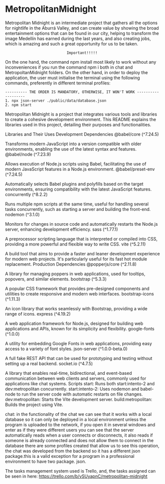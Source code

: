 # MetropolitanMidnight
Metropolitan Midnight is an intermediate project that gathers all the options for nightlife in the Aburrá Valley, and can create value by showing the broad entertainment options that can be found in our city, helping to transform the image Medellín has earned during the last years, and also creating jobs, which is amazing and such a great opportunity for us to be taken.

                                Important!!!!!
On the one hand, the command npm install most likely to work without any inconveniences if you run the command npm i both in chat and MetropoltanMidnight folders.
On the other hand, in order to deploy the application, the user must initialise the terminal using the following commands, preferently in different terminal profiles: 

    ---------- THE ORDER IS MANDATORY, OTHERWISE, IT WON'T WORK -------------------
    1. npx json-server ./public/data/database.json
    2. npm start

Metropolitan Midnight is a project that integrates various tools and libraries to create a cohesive development environment. This README explains the libraries used in this project, detailing their purposes and functionalities.

Libraries and Their Uses
Development Dependencies
@babel/core (^7.24.5)

Transforms modern JavaScript into a version compatible with older environments, enabling the use of the latest syntax and features.
@babel/node (^7.23.9)

Allows execution of Node.js scripts using Babel, facilitating the use of modern JavaScript features in a Node.js environment.
@babel/preset-env (^7.24.5)

Automatically selects Babel plugins and polyfills based on the target environments, ensuring compatibility with the latest JavaScript features.
concurrently (^8.2.2)

Runs multiple npm scripts at the same time, useful for handling several tasks concurrently, such as starting a server and building the front-end.
nodemon (^3.1.0)

Monitors for changes in source code and automatically restarts the Node.js server, enhancing development efficiency.
sass (^1.77.1)

A preprocessor scripting language that is interpreted or compiled into CSS, providing a more powerful and flexible way to write CSS.
vite (^5.2.11)

A build tool that aims to provide a faster and leaner development experience for modern web projects. It's particularly useful for its fast hot module replacement.
Production Dependencies
@popperjs/core (^2.11.8)

A library for managing poppers in web applications, used for tooltips, popovers, and similar elements.
bootstrap (^5.3.3)

A popular CSS framework that provides pre-designed components and utilities to create responsive and modern web interfaces.
bootstrap-icons (^1.11.3)

An icon library that works seamlessly with Bootstrap, providing a wide range of icons.
express (^4.19.2)

A web application framework for Node.js, designed for building web applications and APIs, known for its simplicity and flexibility.
google-fonts (^1.0.0)

A utility for embedding Google Fonts in web applications, providing easy access to a variety of font styles.
json-server (^1.0.0-beta.0)

A full fake REST API that can be used for prototyping and testing without setting up a real backend.
socket.io (^4.7.5)

A library that enables real-time, bidirectional, and event-based communication between web clients and servers, commonly used for applications like chat systems.
Scripts
start: Runs both start:intento-2 and dev:metropolitan concurrently.
start:intento-2: Uses nodemon and babel-node to run the server code with automatic restarts on file changes.
dev:metropolitan: Starts the Vite development server.
build:metropolitan: Builds the project using Vite.


chat:
in the functionality of the chat we can see that it works with a local database so it can only be deployed in a local environment unless the program is uploaded to the network, if you open it in several windows and enter as if they were different users you can see that the server automatically reads when a user connects or disconnects, it also reads if someone is already connected and does not allow them to connect in the database there are some profiles created that allow us to see this operation, the chat was developed from the backend so it has a different json package.this is a valid exception for a program in a professional environment to have two package. json.


The tasks management system used is Trello, and, the tasks assigned can be seen in here:
https://trello.com/b/vSUyapnC/metropolitan-midnight
